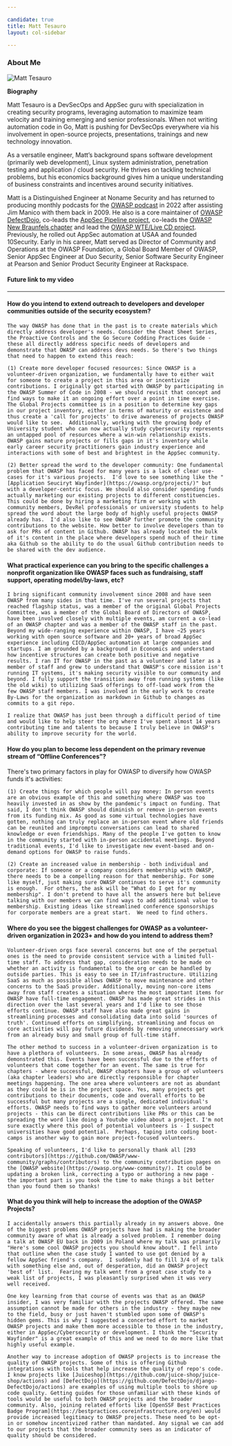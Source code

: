 ```yaml
---

candidate: true
title: Matt Tesauro
layout: col-sidebar

---
```


### About Me
![Matt Tesauro](/assets/images/matt_tesauro_photo.png)

**Biography**

Matt Tesauro is a DevSecOps and AppSec guru with specialization in creating security programs, leveraging automation to maximize team velocity and training emerging and senior professionals. When not writing automation code in Go, Matt is pushing for DevSecOps everywhere via his involvement in open-source projects, presentations, trainings and new technology innovation.

As a versatile engineer, Matt’s background spans software development (primarily web development), Linux system administration, penetration testing and application / cloud security. He thrives on tackling technical problems, but his economics background gives him a unique understanding of business constraints and incentives around security initiatives.

Matt is a Distinguished Engineer at Noname Security and has returned to producing monthly podcasts for the [OWASP podcast](https://soundcloud.com/owasp-podcast) in 2022 after assisting Jim Manico with them back in 2009. He also is a core maintainer of [OWASP DefectDojo](https://www.defectdojo.org/), co-leads the [AppSec Pipeline project](https://owasp.org/www-project-appsec-pipeline/), co-leads the [OWASP New Braunfels chapter](https://owasp.org/www-chapter-new-braunfels/) and lead the [OWASP WTE/Live CD project](https://owasp.org/www-project-web-testing-environment/). Previously, he rolled out AppSec automation at USAA and founded 10Security. Early in his career, Matt served as Director of Community and Operations at the OWASP Foundation, a Global Board Member of OWASP, Senior AppSec Engineer at Duo Security, Senior Software Security Engineer at Pearson and Senior Product Security Engineer at Rackspace.


#### Future link to my video


--- 

#### How do you intend to extend outreach to developers and developer communities outside of the security ecosystem?

```
The way OWASP has done that in the past is to create materials which directly address developer's needs. Consider the Cheat Sheet Series, the Proactive Controls and the Go Secure Codding Practices Guide - these all directly address specific needs of developers and demonstrate that OWASP can address devs needs. So there's two things that need to happen to extend this reach:

(1) Create more developer focused resources: Since OWASP is a volunteer-driven organization, we fundamentally have to either wait for someone to create a project in this area or incentivize contributions. I originally got started with OWASP by participating in the OWASP Summer of Code in 2008 - we should revisit that concept and find ways to make it an ongoing effort over a point in time exercise. The Global Projects committee is in a position to determine key gaps in our project inventory, either in terms of maturity or existence and thus create a 'call for projects' to drive awareness of projects OWASP would like to see.  Additionally, working with the growing body of University student who can now actually study cybersecurity represents an untapped pool of resources where a win-win relationship exists.  OWASP gains mature projects or fills gaps in it's inventory while early career security practitioners gain industry experience and interactions with some of best and brightest in the AppSec community.

(2) Better spread the word to the developer community: One fundamental problem that OWASP has faced for many years is a lack of clear use-cases for it's various projects.  I'd love to see something like the "[Application Seuciryt Wayfinder](https://owasp.org/projects/)" but with a developer-centric focus. We should also consider spending funds actually marketing our existing projects to different constituencies. This could be done by hiring a marketing firm or working with community members, DevRel professionals or university students to help spread the word about the large body of highly useful projects OWASP already has.  I'd also like to see OWASP further promote the community contributions to the website. How better to involve developers than to ask for PRs of content in Github. OWASP has already located the bulk of it's content in the place where developers spend much of their time aka Github so the ability to do the usual Github contribution needs to be shared with the dev audience.
```

#### What practical experience can you bring to the specific challenges a nonprofit organization like OWASP faces such as fundraising, staff support, operating model/by-laws, etc?

```
I bring significant community involvement since 2008 and have seen OWASP from many sides in that time. I've run several projects that reached flagship status, was a member of the original Global Projects Committee, was a member of the Global Board of Directors of OWASP, have been involved closely with multiple events, am current a co-lead of an OWASP chapter and was a member of the OWASP staff in the past.  Beyond my wide-ranging experience within OWASP, I have ~25 years working with open source software and 20+ years of broad AppSec experience including CICD/AppSec automation at large companies and startups. I am grounded by a background in Economics and understand how incentive structures can create both positive and negative results. I ran IT for OWASP in the past as a volunteer and later as a member of staff and grew to understand that OWASP's core mission isn't running IT systems, it's making security visible to our community and beyond. I fully support the transition away from running systems (like the old wiki) to utilizing SaaS offerings to off-load work from the few OWASP staff members. I was involved in the early work to create By-Laws for the organization as markdown in Github to changes as commits to a git repo.

I realize that OWASP has just been through a difficult period of time and would like to help steer the org where I've spent almost 14 years contributing time and talents to because I truly believe in OWASP's ability to improve security for the world.
```

#### How do you plan to become less dependent on the primary revenue stream of “Offline Conferences”?

There's two primary factors in play for OWASP to diversify how OWASP funds it's activities:

```
(1) Create things for which people will pay money: In person events are an obvious example of this and something where OWASP was too heavily invested in as show by the pandemic's impact on funding. That said, I don't think OWASP should diminish or remove in-person events from its funding mix. As good as some virtual technologies have gotten, nothing can truly replace an in-person event where old friends can be reunited and impromptu conversations can lead to shared knowledge or even friendships. Many of the people I've gotten to know in the community started with in-person accidental meetings. Beyond traditional events, I'd like to investigate new event-based and on-demand options for OWASP to raise funds.

(2) Create an increased value in membership - both individual and corporate: If someone or a company considers membership with OWASP, there needs to be a compelling reason for that membership. For some like myself, just making sure OWASP continues to serve it's community is enough.  For others, the ask will be "What do I get for my membership". I don't pretend to have all the answers here but believe talking with our members we can find ways to add additional value to membership. Existing ideas like streamlined conference sponsorships for corporate members are a great start.  We need to find others.
```

#### Where do you see the biggest challenges for OWASP as a volunteer-driven organization in 2023+ and how do you intend to address them?

```
Volunteer-driven orgs face several concerns but one of the perpetual ones is the need to provide consistent service with a limited full-time staff. To address that gap, consideration needs to be made on whether an activity is fundamental to the org or can be handled by outside parties. This is easy to see in IT/infrastructure. Utilizing SaaS as much as possible allows OWASP to move maintenance and other concerns to the SaaS provider. Additionally, moving non-core items away from staff creates a situation where the most important items for OWASP have full-time engagement. OWASP has made great strides in this direction over the last several years and I'd like to see those efforts continue. OWASP staff have also made great gains in streamlining processes and consolidating data into solid 'sources of truth'. Continued efforts on simplifying, streamlining and focus on core activities will pay future dividends by removing unnecessary work from an already busy and small group of full-time staff.

The other method to success in a volunteer-driven organization is to have a plethora of volunteers. In some areas, OWASP has already demonstrated this. Events have been successful due to the efforts of volunteers that come together for an event. The same is true for chapters - where successful, OWASP chapters have a group of volunteers (aka chapter leaders) who are directly responsible for chapter meetings happening. The one area where volunteers are not as abundant as they could be is in the project space. Yes, many projects get contributions to their documents, code and overall efforts to be successful but many projects are a single, dedicated individual's efforts. OWASP needs to find ways to gather more volunteers around projects - this can be direct contributions like PRs or this can be spreading the word like doing a Youtube video about a project. I'm not sure exactly where this pool of potential volunteers is - I suspect universities have good potential.  Perhaps, taping into coding boot-camps is another way to gain more project-focused volunteers.

Speaking of volunteers, I'd like to personally thank all [293 contributors](https://github.com/OWASP/www-community/graphs/contributors) to the community contribution pages on the [OWASP website](https://owasp.org/www-community/). It could be updating a broken link, correcting a typo or authoring a new page - the important part is you took the time to make things a bit better than you found them so thanks!
```

#### What do you think will help to increase the adoption of the OWASP Projects?

```
I accidentally answers this partially already in my answers above. One of the biggest problems OWASP projects have had is making the broader community aware of what is already a solved problem. I remember doing a talk at OWASP EU back in 2009 in Poland where my talk was primarily "Here's some cool OWASP projects you should know about". I fell into that outline when the case study I wanted to use got denied by a fellow AppSec friend's company.  I suddenly had to fill 3/4 of my talk with something else and, out of desperation, did an OWASP project 'best of' list.  Fearing my talk went from a great case study to a weak list of projects, I was pleasantly surprised when it was very well received.

One key learning from that course of events was that as an OWASP insider, I was very familiar with the projects OWASP offered. The same assumption cannot be made for others in the industry - they maybe new to the field, busy or just haven't stumbled upon some of OWASP's hidden gems. This is why I suggested a concerted effort to market OWASP projects and make them more accessible to those in the industry, either in AppSec/Cybersecurity or development. I think the "Security Wayfinder" is a great example of this and we need to do more like that highly useful example.

Another way to increase adoption of OWASP projects is to increase the quality of OWASP projects. Some of this is offering Github integrations with tools that help increase the quality of repo's code.  I know projects like [Juiceshop](https://github.com/juice-shop/juice-shop/actions) and [DefectDojo](https://github.com/DefectDojo/django-DefectDojo/actions) are examples of using multiple tools to shore up code quality. Getting guides for those unfamiliar with these kinds of tools would be useful to both OWASP projects and the broader community. Also, joining related efforts like [OpenSSF Best Practices Badge Program](https://bestpractices.coreinfrastructure.org/en) would provide increased legitimacy to OWASP projects. These need to be opt-in or somehow incentivized rather than mandated. Any signal we can add to our projects that the broader community sees as an indicator of quality should be considered.
```

